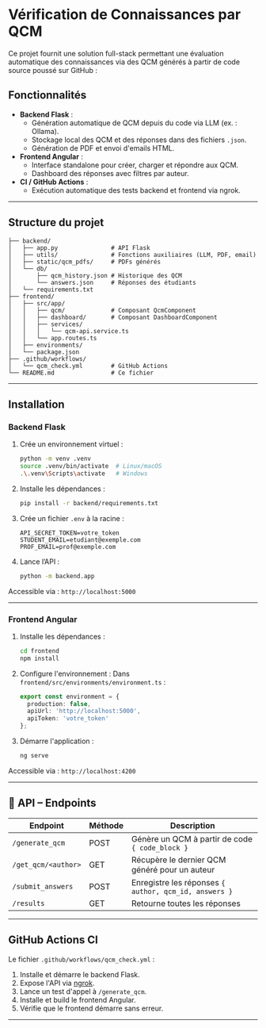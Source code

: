 #  Vérification de Connaissances par QCM

Ce projet fournit une solution full-stack permettant une évaluation automatique des connaissances via des QCM générés à partir de code source poussé sur GitHub :
## Fonctionnalités

- **Backend Flask** :
  - Génération automatique de QCM depuis du code via LLM (ex. : Ollama).
  - Stockage local des QCM et des réponses dans des fichiers `.json`.
  - Génération de PDF et envoi d'emails HTML.
- **Frontend Angular** :
  - Interface standalone pour créer, charger et répondre aux QCM.
  - Dashboard des réponses avec filtres par auteur.
- **CI / GitHub Actions** :
  - Exécution automatique des tests backend et frontend via ngrok.

---

##  Structure du projet

```
├── backend/
│   ├── app.py               # API Flask
│   ├── utils/               # Fonctions auxiliaires (LLM, PDF, email)
│   ├── static/qcm_pdfs/     # PDFs générés
│   └── db/
│       ├── qcm_history.json # Historique des QCM
│       └── answers.json     # Réponses des étudiants
│   └── requirements.txt
├── frontend/
│   ├── src/app/
│   │   ├── qcm/             # Composant QcmComponent
│   │   ├── dashboard/       # Composant DashboardComponent
│   │   ├── services/
│   │   │   └── qcm-api.service.ts
│   │   └── app.routes.ts
│   ├── environments/
│   └── package.json
├── .github/workflows/
│   └── qcm_check.yml        # GitHub Actions
└── README.md                # Ce fichier
```

---

##  Installation

###  Backend Flask

1. Crée un environnement virtuel :
   ```bash
   python -m venv .venv
   source .venv/bin/activate  # Linux/macOS
   .\.venv\Scripts\activate   # Windows
   ```

2. Installe les dépendances :
   ```bash
   pip install -r backend/requirements.txt
   ```

3. Crée un fichier `.env` à la racine :
   ```dotenv
   API_SECRET_TOKEN=votre_token
   STUDENT_EMAIL=etudiant@exemple.com
   PROF_EMAIL=prof@exemple.com
   ```

4. Lance l’API :
   ```bash
   python -m backend.app
   ```

 Accessible via : `http://localhost:5000`

---

###  Frontend Angular

1. Installe les dépendances :
   ```bash
   cd frontend
   npm install
   ```

2. Configure l'environnement :
   Dans `frontend/src/environments/environment.ts` :
   ```ts
   export const environment = {
     production: false,
     apiUrl: 'http://localhost:5000',
     apiToken: 'votre_token'
   };
   ```

3. Démarre l'application :
   ```bash
   ng serve
   ```

Accessible via : `http://localhost:4200`

---

## 📡 API – Endpoints

| Endpoint                  | Méthode | Description                                           |
|---------------------------|---------|-------------------------------------------------------|
| `/generate_qcm`           | POST    | Génère un QCM à partir de code `{ code_block }`       |
| `/get_qcm/<author>`       | GET     | Récupère le dernier QCM généré pour un auteur         |
| `/submit_answers`         | POST    | Enregistre les réponses `{ author, qcm_id, answers }` |
| `/results`                | GET     | Retourne toutes les réponses                         |

---

##  GitHub Actions CI

Le fichier `.github/workflows/qcm_check.yml` :

1. Installe et démarre le backend Flask.
2. Expose l'API via [ngrok](https://ngrok.com/).
3. Lance un test d'appel à `/generate_qcm`.
4. Installe et build le frontend Angular.
5. Vérifie que le frontend démarre sans erreur.

---


